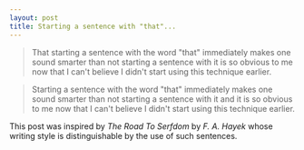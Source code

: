 ```yaml
---
layout: post
title: Starting a sentence with "that"...
---
```


> That starting a sentence with the word "that" immediately makes one sound smarter than not starting a sentence with it is so obvious to me now that I can't believe I didn't start using this technique earlier.

> Starting a sentence with the word "that" immediately makes one sound smarter than not starting a sentence with it and it is so obvious to me now that I can't believe I didn't start using this technique earlier.

This post was inspired by _The Road To Serfdom_ by _F. A. Hayek_ whose writing style is distinguishable by the use of such sentences.
